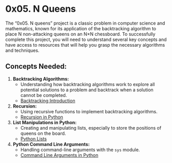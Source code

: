 # 0x05. N Queens
The “0x05. N queens” project is a classic problem in computer science and mathematics, known for its application of the backtracking algorithm to place N non-attacking queens on an N×N chessboard. To successfully complete this project, you will need to understand several key concepts and have access to resources that will help you grasp the necessary algorithms and techniques.
## Concepts Needed:
1. **Backtracking Algorithms:**
    - Understanding how backtracking algorithms work to explore all potential solutions to a problem and backtrack when a solution cannot be completed.
    - [Backtracking Introduction](https://www.geeksforgeeks.org/introduction-to-backtracking-2/)
2. **Recursion:**
    - Using recursive functions to implement backtracking algorithms.
    - [Recursion in Python](https://realpython.com/python-thinking-recursively/)
3. **List Manipulations in Python:**
    - Creating and manipulating lists, especially to store the positions of queens on the board.
    - [Python Lists](https://docs.python.org/3/tutorial/datastructures.html)
4. **Python Command Line Arguments:**
    - Handling command-line arguments with the `sys` module.
    - [Command Line Arguments in Python](https://docs.python.org/3.3/library/sys.html#sys.argv)